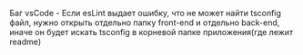Баг vsCode - Если esLint выдает ошибку, что не может найти tsconfig файл, нужно открыть отдельно папку front-end и отдельно back-end, иначе он будет искать tsconfig в корневой папке приложения(где лежит readme)
